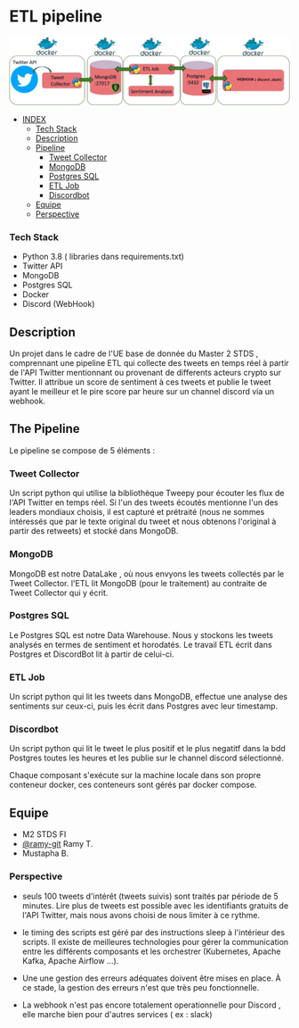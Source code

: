 # ETL pipeline

![Pipeline-Diagram](https://github.com/ramy-git/M2_Projet_BDD/blob/main/tweet_collector.png)

- [INDEX]()
  * [Tech Stack](#tech-stack)
  * [Description](#description)
  * [Pipeline](#pipeline)
    + [Tweet Collector](#tweet-collector)
    + [MongoDB](#mongodb)
    + [Postgres SQL](#postgres-sql)
    + [ETL Job](#etl-job)
    + [Discordbot](#Discordbot)
  * [Equipe](#equipe)
  * [Perspective](#perspective)

### Tech Stack
- Python 3.8 ( libraries dans requirements.txt)
- Twitter API
- MongoDB
- Postgres SQL
- Docker
- Discord (WebHook)


## Description
Un projet dans le cadre de l'UE base de donnée du Master 2 STDS , comprennant une pipeline ETL qui collecte des tweets en temps réel à partir de l'API Twitter mentionnant ou provenant de differents acteurs crypto sur Twitter. Il attribue un score de sentiment à ces tweets et publie le tweet ayant le meilleur et le pire score par heure sur un channel discord via un webhook.

## The Pipeline 

Le pipeline se compose de 5 éléments :

### Tweet Collector

Un script python qui utilise la bibliothèque Tweepy pour écouter les flux de l'API Twitter en temps réel. Si l'un des tweets écoutés mentionne l'un des leaders mondiaux choisis, il est capturé et prétraité (nous ne sommes intéressés que par le texte original du tweet et nous obtenons l'original à partir des retweets) et stocké dans MongoDB.

### MongoDB

MongoDB est notre DataLake , où nous envyons les tweets collectés par le Tweet Collector. l'ETL lit MongoDB (pour le traitement) au contraite de  Tweet Collector qui y écrit. 

### Postgres SQL

Le Postgres SQL est notre Data Warehouse. Nous y stockons les tweets analysés en termes de sentiment et horodatés. Le travail ETL écrit dans Postgres et DiscordBot lit à partir de celui-ci. 

### ETL Job

Un script python qui lit les tweets dans MongoDB, effectue une analyse des sentiments sur ceux-ci, puis les écrit dans Postgres avec leur timestamp.

### Discordbot

Un script python qui lit le tweet le plus positif et le plus negatitf dans la bdd Postgres toutes les heures et les publie sur le channel discord sélectionné.

Chaque composant s'exécute sur la machine locale dans son propre conteneur docker, ces conteneurs sont gérés par docker compose.

## Equipe
- M2 STDS FI 
- <a href="https://github.com/ramy-git">@ramy-git</a> Ramy T.
- Mustapha B.


### Perspective

-  seuls 100 tweets d'intérêt (tweets suivis) sont traités par période de 5 minutes. Lire plus de tweets est possible avec les identifiants gratuits de l'API Twitter, mais nous avons choisi de nous limiter à ce rythme.

- le timing des scripts est géré par des instructions sleep à l'intérieur des scripts. Il existe de meilleures technologies pour gérer la communication entre les différents composants et les orchestrer (Kubernetes, Apache Kafka, Apache Airflow ...). 

-  Une une gestion des erreurs adéquates doivent être mises en place. À ce stade, la gestion des erreurs n'est que très peu fonctionnelle.

- La webhook n'est pas encore totalement operationnelle pour Discord , elle marche bien pour d'autres services ( ex : slack)


